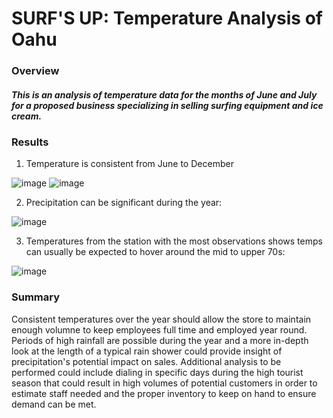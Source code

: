 # SURF'S UP: Temperature Analysis of Oahu
### Overview
##### This is an analysis of temperature data for the months of June and July for a proposed business specializing in selling surfing equipment and ice cream.
### Results
1. Temperature is consistent from June to December


![image](https://user-images.githubusercontent.com/81878169/124401738-cb89ce80-dcf0-11eb-8698-8e3ba12b3ed7.png) ![image](https://user-images.githubusercontent.com/81878169/124401748-d8a6bd80-dcf0-11eb-8c46-f5cfdea04a2e.png)


2. Precipitation can be significant during the year:



  ![image](https://user-images.githubusercontent.com/81878169/124402598-ec552280-dcf6-11eb-8ffb-6375c7a355e5.png)
 

3. Temperatures from the station with the most observations shows temps can usually be expected to hover around the mid to upper 70s:


  ![image](https://user-images.githubusercontent.com/81878169/124402789-21ae4000-dcf8-11eb-9cd3-c6bb683d3b26.png)

### Summary
  Consistent temperatures over the year should allow the store to maintain enough volumne to keep employees full time and employed year round.  Periods of high rainfall are possible during the year and a more in-depth look at the length of a typical rain shower could provide insight of precipitation's potential impact on sales.  Additional analysis to be performed could include dialing in specific days during the high tourist season that could result in high volumes of potential customers in order to estimate staff needed and the proper inventory to keep on hand to ensure demand can be met.


